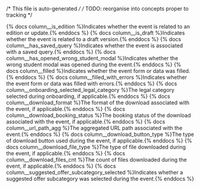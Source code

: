 /* This file is auto-generated */
/* TODO: reorganise into concepts proper to tracking */

{% docs column__is_edition %}Indicates whether the event is related to an edition or update.{% enddocs %}
{% docs column__is_draft %}Indicates whether the event is related to a draft version.{% enddocs %}
{% docs column__has_saved_query %}Indicates whether the event is associated with a saved query.{% enddocs %}
{% docs column__has_opened_wrong_student_modal %}Indicates whether the wrong student modal was opened during the event.{% enddocs %}
{% docs column__filled %}Indicates whether the event form or data was filled.{% enddocs %}
{% docs column__filled_with_errors %}Indicates whether the event form or data was filled with errors.{% enddocs %}
{% docs column__onboarding_selected_legal_category %}The legal category selected during onboarding, if applicable.{% enddocs %}
{% docs column__download_format %}The format of the download associated with the event, if applicable.{% enddocs %}
{% docs column__download_booking_status %}The booking status of the download associated with the event, if applicable.{% enddocs %}
{% docs column__url_path_agg %}The aggregated URL path associated with the event.{% enddocs %}
{% docs column__download_button_type %}The type of download button used during the event, if applicable.{% enddocs %}
{% docs column__download_file_type %}The type of file downloaded during the event, if applicable.{% enddocs %}
{% docs column__download_files_cnt %}The count of files downloaded during the event, if applicable.{% enddocs %}
{% docs column__suggested_offer_subcategory_selected %}Indicates whether a suggested offer subcategory was selected during the event.{% enddocs %}
